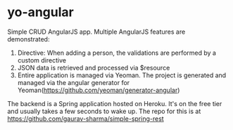 yo-angular
==========

Simple CRUD AngularJS app. Multiple AngularJS features are demonstrated:

1. Directive: When adding a person, the validations are performed by a custom directive
2. JSON data is retrieved and processed via $resource
3. Entire application is managed via Yeoman. The project is generated and managed via the 
angular generator for Yeoman(https://github.com/yeoman/generator-angular) 

The backend is a Spring application hosted on Heroku. It's on the free tier and usually takes a few seconds to wake up. The repo for this is at https://github.com/gaurav-sharma/simple-spring-rest
